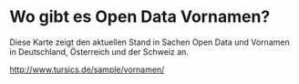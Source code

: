 ﻿Wo gibt es Open Data Vornamen?
==============================

Diese Karte zeigt den aktuellen Stand in Sachen Open Data und Vornamen in Deutschland, Österreich und der Schweiz an.

http://www.tursics.de/sample/vornamen/
